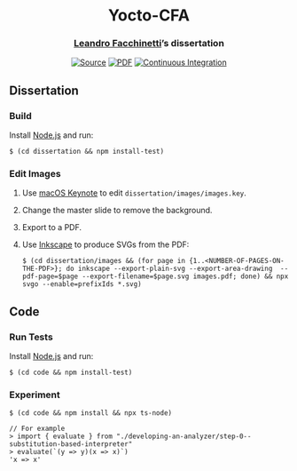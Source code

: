 <h1 align="center">Yocto-CFA</h1>
<h3 align="center"><a href="https://www.leafac.com">Leandro Facchinetti</a>’s dissertation</h3>
<p align="center">
<a href="https://github.com/leafac/yocto-cfa"><img alt="Source" src="https://img.shields.io/badge/Source---"></a>
<a href="dissertation/yocto-cfa.pdf"><img alt="PDF" src="https://img.shields.io/badge/PDF---"></a>
<a href="https://github.com/leafac/yocto-cfa/actions"><img alt="Continuous Integration" src="https://github.com/leafac/yocto-cfa/workflows/.github/workflows/main.yml/badge.svg"></a>
</p>

## Dissertation

### Build

Install [Node.js](https://nodejs.org/) and run:

```console
$ (cd dissertation && npm install-test)
```

### Edit Images

1. Use [macOS Keynote](https://www.apple.com/keynote/) to edit `dissertation/images/images.key`.
2. Change the master slide to remove the background.
3. Export to a PDF.
4. Use [Inkscape](https://inkscape.org) to produce SVGs from the PDF:

   ```console
   $ (cd dissertation/images && (for page in {1..<NUMBER-OF-PAGES-ON-THE-PDF>}; do inkscape --export-plain-svg --export-area-drawing  --pdf-page=$page --export-filename=$page.svg images.pdf; done) && npx svgo --enable=prefixIds *.svg)
   ```

## Code

### Run Tests

Install [Node.js](https://nodejs.org/) and run:

```console
$ (cd code && npm install-test)
```

### Experiment

```console
$ (cd code && npm install && npx ts-node)

// For example
> import { evaluate } from "./developing-an-analyzer/step-0--substitution-based-interpreter"
> evaluate(`(y => y)(x => x)`)
'x => x'
```
